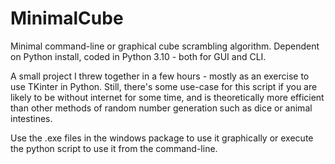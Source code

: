 # MinimalCube
Minimal command-line or graphical cube scrambling algorithm.
Dependent on Python install, coded in Python 3.10 - both for GUI and CLI.

A small project I threw together in a few hours - mostly as an exercise to use TKinter in Python. Still, there's some use-case for this script if you are likely to be without internet for some time, and is theoretically more efficient than other methods of random number generation such as dice or animal intestines.

Use the .exe files in the windows package to use it graphically or execute the python script to use it from the command-line.
